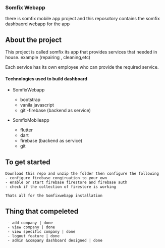 ### Somfix Webapp

 there is somfix mobile app project and this reposotory contains the somfix dashbaord webapp for the app

## About the project
This project is called somfix its app that provides services that needed in house. example (repairing , cleaning,etc)

Each service has its own employee who can provide the required service.

#### Technologies used to build dashboard

- SomfixWebapp
    - bootstrap
    - vanila javascript
    - git
    -firebase (backend as service)

- SomfixMobileapp
    - flutter
    - dart
    - firebase (backend as service)
    - git



## To get started
```
Download this repo and unzip the folder then configure the following
- configure firebase congiruation to your own
- enable or start firebase firestore and firebase auth
- check if the collection of firestore is working

Thats all for the Somfixwebapp installation
```


## Thing that compeleted
     - add company | done
     - view company | done
     - view specific company | done
     - logout feature | done
     - admin &company dashboard designed | done
     
